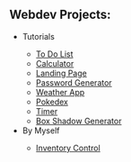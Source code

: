 <h2>Webdev Projects:</h2>
<ul>
    <li>Tutorials</li>
    <ul>
        <li><a href="https://yasminkally.github.io/studies/webdev/complete-projects/tutorials/todo-list/index.html">To Do List</a></li>
        <li><a href="https://yasminkally.github.io/studies/webdev/complete-projects/tutorials/calc/index.html">Calculator</a></li>
        <li><a href="https://yasminkally.github.io/studies/webdev/complete-projects/tutorials/landing-page/index.html">Landing Page</a></li>
        <li><a href="https://yasminkally.github.io/studies/webdev/complete-projects/tutorials/password-generator/index.html">Password Generator</a></li>
        <li><a href="https://yasminkally.github.io/studies/webdev/complete-projects/tutorials/weather-app/index.html">Weather App</a></li>
        <li><a href="https://yasminkally.github.io/studies/webdev/complete-projects/tutorials/pokedex/index.html">Pokedex</a></li>
        <li><a href="https://yasminkally.github.io/studies/webdev/complete-projects/tutorials/timer/index.html">Timer</a></li>
        <li><a href="https://yasminkally.github.io/studies/webdev/complete-projects/tutorials/box-shadow-generator/index.html">Box Shadow Generator</a></li>
    </ul>
    <li>By Myself</li>
    <ul>
        <li><a href="https://yasminkally.github.io/studies/webdev/complete-projects/by-myself/inventory-control/index.html">Inventory Control</a></li>
    </ul>
</ul>